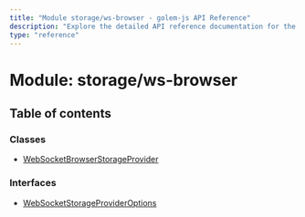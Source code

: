 ```yaml
---
title: "Module storage/ws-browser - golem-js API Reference"
description: "Explore the detailed API reference documentation for the Module storage/ws-browser within the golem-js SDK for the Golem Network."
type: "reference"
---
```

# Module: storage/ws-browser

## Table of contents

### Classes

- [WebSocketBrowserStorageProvider](../classes/storage_ws_browser.WebSocketBrowserStorageProvider)

### Interfaces

- [WebSocketStorageProviderOptions](../interfaces/storage_ws_browser.WebSocketStorageProviderOptions)
